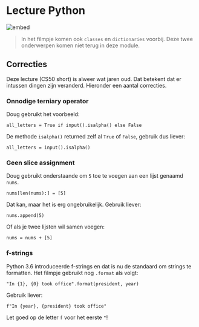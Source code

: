 # Lecture Python

![embed](https://video.cs50.io/mgBpcQRDtl0)

> In het filmpje komen ook `classes` en `dictionaries` voorbij. Deze twee onderwerpen komen niet terug in deze module.

## Correcties

Deze lecture (CS50 short) is alweer wat jaren oud. Dat betekent dat er intussen dingen zijn veranderd. Hieronder een aantal correcties.

### Onnodige terniary operator

Doug gebruikt het voorbeeld:

    all_letters = True if input().isalpha() else False

De methode `isalpha()` returned zelf al `True` of `False`, gebruik dus liever:

    all_letters = input().isalpha()

### Geen slice assignment

Doug gebruikt onderstaande om `5` toe te voegen aan een lijst genaamd `nums`.

    nums[len(nums):] = [5]

Dat kan, maar het is erg ongebruikelijk. Gebruik liever:

    nums.append(5)

Of als je twee lijsten wil samen voegen:

    nums = nums + [5]

### f-strings

Python 3.6 introduceerde f-strings en dat is nu de standaard om strings te formatten. Het filmpje gebruikt nog `.format` als volgt:

    "In {1}, {0} took office".format(president, year)

Gebruik liever:

    f"In {year}, {president} took office"

Let goed op de letter `f` voor het eerste `"`!